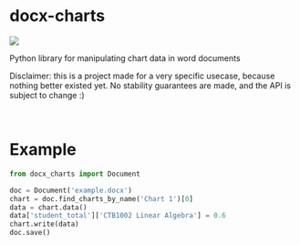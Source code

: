 # docx-charts

<a href="https://pypi.org/project/docx-charts/">
	<img src="https://img.shields.io/pypi/v/docx_charts?label=docx-charts" />
</a>

Python library for manipulating chart data in word documents

Disclaimer: this is a project made for a very specific usecase, because nothing better existed yet. No stability guarantees are made, and the API is subject to change :)

&nbsp;

# Example
```py
from docx_charts import Document

doc = Document('example.docx')
chart = doc.find_charts_by_name('Chart 1')[0]
data = chart.data()
data['student_total']['CTB1002 Linear Algebra'] = 0.6
chart.write(data)
doc.save()
```
